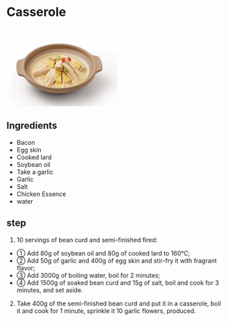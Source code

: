 # Casserole

![砂锅腐竹](/images/砂锅腐竹.png)

## Ingredients

- Bacon
- Egg skin
- Cooked lard
- Soybean oil
- Take a garlic
- Garlic
- Salt
- Chicken Essence
- water

## step

1. 10 servings of bean curd and semi-finished fired:

- ① Add 80g of soybean oil and 80g of cooked lard to 160℃;
- ② Add 50g of garlic and 400g of egg skin and stir-fry it with fragrant flavor;
- ③ Add 3000g of boiling water, boil for 2 minutes;
- ④ Add 1500g of soaked bean curd and 15g of salt, boil and cook for 3 minutes, and set aside.

2. Take 400g of the semi-finished bean curd and put it in a casserole, boil it and cook for 1 minute, sprinkle it
10 garlic flowers, produced.
